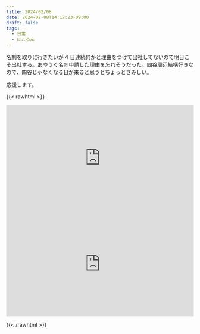 ```yaml
---
title: 2024/02/08
date: 2024-02-08T14:17:23+09:00
draft: false
tags:
  - 日常
  - にこるん
---
```


名刺を取りに行きたいが 4 日連続何かと理由をつけて出社してないので明日こそ出社する。あやうく名刺申請した理由を忘れそうだった。四谷周辺結構好きなので、四谷じゃなくなる日が来ると思うとちょっとさみしい。

応援します。

{{< rawhtml >}}
<div style="position:relative;padding-bottom:56.25%;height:0;overflow:hidden"><iframe src="https://www.youtube.com/embed/tPuV1-oRAhU" style="position:absolute;top:0;left:0;width:100%;height:100%;border:0" allowfullscreen="" title="YouTube Video"></iframe></div>

<div style="position:relative;padding-bottom:56.25%;height:0;overflow:hidden"><iframe src="https://www.youtube.com/embed/N5-ICOTHkxQ" style="position:absolute;top:0;left:0;width:100%;height:100%;border:0" allowfullscreen="" title="YouTube Video"></iframe></div>

{{< /rawhtml >}}
